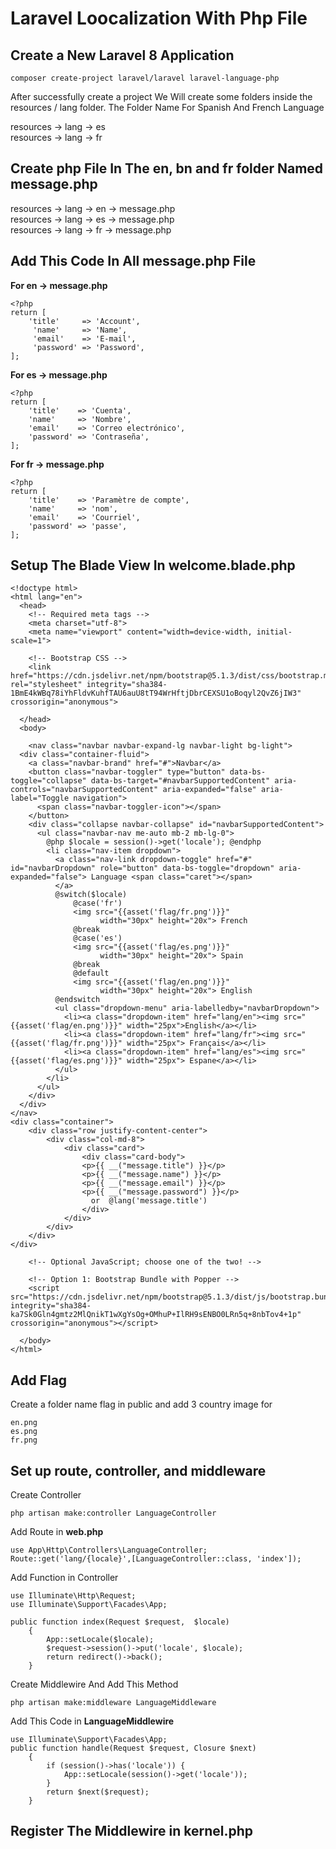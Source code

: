 # Laravel Loocalization With Php File

## Create a New Laravel 8 Application
`composer create-project laravel/laravel laravel-language-php`

After successfully create a project We Will create some folders inside the resources / lang folder.
The Folder Name For Spanish And French Language

resources -> lang -> es\
resources -> lang -> fr

## Create php File In The en, bn and fr folder Named message.php

resources -> lang -> en -> message.php\
resources -> lang -> es -> message.php\
resources -> lang -> fr -> message.php
## Add This Code In All message.php File 

<b>For en -> message.php</b>
```
<?php
return [
    'title'     => 'Account',    
     'name'     => 'Name',    
     'email'    => 'E-mail',    
     'password' => 'Password',
];
```
<b>For es -> message.php</b>
```
<?php
return [
    'title'    => 'Cuenta',
    'name'     => 'Nombre',
    'email'    => 'Correo electrónico',
    'password' => 'Contraseña',
];
```

<b>For fr -> message.php</b>
```
<?php
return [
    'title'    => 'Paramètre de compte',
    'name'     => 'nom',
    'email'    => 'Courriel',
    'password' => 'passe',
];
```


## Setup The Blade View In <b>welcome.blade.php</b>
```
<!doctype html>
<html lang="en">
  <head>
    <!-- Required meta tags -->
    <meta charset="utf-8">
    <meta name="viewport" content="width=device-width, initial-scale=1">

    <!-- Bootstrap CSS -->
    <link href="https://cdn.jsdelivr.net/npm/bootstrap@5.1.3/dist/css/bootstrap.min.css" rel="stylesheet" integrity="sha384-1BmE4kWBq78iYhFldvKuhfTAU6auU8tT94WrHftjDbrCEXSU1oBoqyl2QvZ6jIW3" crossorigin="anonymous">

  </head>
  <body>
  
    <nav class="navbar navbar-expand-lg navbar-light bg-light">
  <div class="container-fluid">
    <a class="navbar-brand" href="#">Navbar</a>
    <button class="navbar-toggler" type="button" data-bs-toggle="collapse" data-bs-target="#navbarSupportedContent" aria-controls="navbarSupportedContent" aria-expanded="false" aria-label="Toggle navigation">
      <span class="navbar-toggler-icon"></span>
    </button>
    <div class="collapse navbar-collapse" id="navbarSupportedContent">
      <ul class="navbar-nav me-auto mb-2 mb-lg-0">
        @php $locale = session()->get('locale'); @endphp
        <li class="nav-item dropdown">
          <a class="nav-link dropdown-toggle" href="#" id="navbarDropdown" role="button" data-bs-toggle="dropdown" aria-expanded="false"> Language <span class="caret"></span>
          </a>
          @switch($locale)
              @case('fr')
              <img src="{{asset('flag/fr.png')}}" 
                    width="30px" height="20x"> French
              @break
              @case('es')
              <img src="{{asset('flag/es.png')}}" 
                    width="30px" height="20x"> Spain
              @break
              @default
              <img src="{{asset('flag/en.png')}}" 
                    width="30px" height="20x"> English
          @endswitch
          <ul class="dropdown-menu" aria-labelledby="navbarDropdown">
            <li><a class="dropdown-item" href="lang/en"><img src="{{asset('flag/en.png')}}" width="25px">English</a></li>
            <li><a class="dropdown-item" href="lang/fr"><img src="{{asset('flag/fr.png')}}" width="25px"> Français</a></li>
            <li><a class="dropdown-item" href="lang/es"><img src="{{asset('flag/es.png')}}" width="25px"> Espane</a></li>
          </ul>
        </li>
      </ul>
    </div>
  </div>
</nav>
<div class="container">
    <div class="row justify-content-center">
        <div class="col-md-8">
            <div class="card">
                <div class="card-body">
                <p>{{ __("message.title") }}</p>
                <p>{{ __("message.name") }}</p>
                <p>{{ __("message.email") }}</p>
                <p>{{ __("message.password") }}</p>
                  or  @lang('message.title')
                </div>
            </div>
        </div>
    </div>
</div>

    <!-- Optional JavaScript; choose one of the two! -->

    <!-- Option 1: Bootstrap Bundle with Popper -->
    <script src="https://cdn.jsdelivr.net/npm/bootstrap@5.1.3/dist/js/bootstrap.bundle.min.js" integrity="sha384-ka7Sk0Gln4gmtz2MlQnikT1wXgYsOg+OMhuP+IlRH9sENBO0LRn5q+8nbTov4+1p" crossorigin="anonymous"></script>

  </body>
</html>
```
## Add Flag
Create a folder name flag in public and add 3 country image for 
```
en.png
es.png
fr.png
```

## Set up route, controller, and middleware
Create Controller

```
php artisan make:controller LanguageController 
```

Add Route in <b>web.php</b>
```
use App\Http\Controllers\LanguageController;
Route::get('lang/{locale}',[LanguageController::class, 'index']);
```
Add Function in Controller
```
use Illuminate\Http\Request;
use Illuminate\Support\Facades\App;

public function index(Request $request,  $locale)
    {
        App::setLocale($locale);
        $request->session()->put('locale', $locale);
        return redirect()->back();
    }
```
Create Middlewire And Add This Method
```
php artisan make:middleware LanguageMiddleware
```
Add This Code in <b>LanguageMiddlewire</b>

```
use Illuminate\Support\Facades\App;
public function handle(Request $request, Closure $next)
    {
        if (session()->has('locale')) {
            App::setLocale(session()->get('locale'));
        }
        return $next($request);
    }
```

## Register The Middlewire in <b>kernel.php</b>